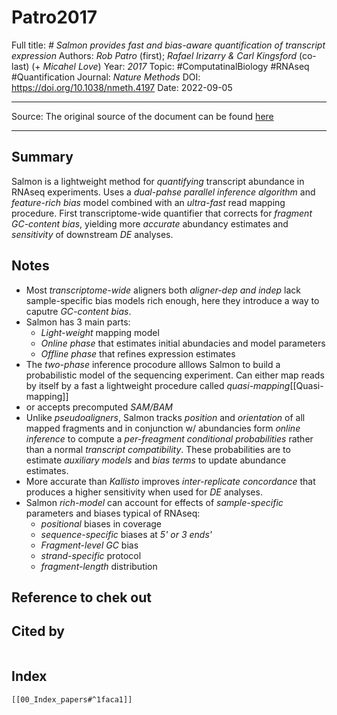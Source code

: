 # Patro2017
Full title: *# Salmon provides fast and bias-aware quantification of transcript expression*
	Authors: *Rob Patro* (first); *Rafael Irizarry & Carl Kingsford* (co-last) (+  *Micahel Love*)
Year: *2017*
Topic: #ComputatinalBiology #RNAseq #Quantification 
Journal: *Nature Methods*
DOI: https://doi.org/10.1038/nmeth.4197
Date: 2022-09-05

---

Source: The original source of the document can be found [here](https://www.nature.com/articles/nmeth.4197)

---

## Summary
Salmon is a lightweight method for *quantifying* transcript abundance in RNAseq experiments. Uses a *dual-pahse parallel inference algorithm* and *feature-rich bias* model combined with an *ultra-fast* read mapping procedure. First transcriptome-wide quantifier that corrects for *fragment GC-content bias*, yielding more *accurate* abundancy estimates and *sensitivity* of downstream *DE* analyses.

## Notes
- Most *transcriptome-wide* aligners both *aligner-dep and indep* lack sample-specific bias  models rich enough, here they introduce a way to caputre *GC-content bias*.
- Salmon has 3 main parts:
	- *Light-weight* mapping model
	- *Online phase* that estimates initial abundacies and model parameters
	- *Offline phase* that refines expression estimates
- The *two-phase* inference procodure alllows Salmon to build a probabilistic model of the sequencing experiment. Can either map reads by itself by a fast a lightweight procedure called *quasi-mapping*[[Quasi-mapping]]
- or accepts precomputed *SAM/BAM*
- Unlike *pseudoaligners*, Salmon tracks *position* and *orientation* of all mapped fragments and in conjunction w/ abundancies form *online inference* to compute a *per-freagment conditional probabilities* rather than a normal *transcript compatibility*. These probabilities are to estimate *auxiliary models* and *bias terms* to update abundance estimates.
- More accurate than *Kallisto* improves *inter-replicate concordance* that produces a higher sensitivity when used for *DE* analyses.
- Salmon *rich-model* can account for effects of *sample-specific* parameters and biases typical of RNAseq:
	- *positional* biases in coverage
	- *sequence-specific* biases at *5' or 3 ends'*
	- *Fragment-level GC* bias
	- *strand-specific* protocol
	- *fragment-length* distribution

## Reference to chek out

## Cited by
```query

```

## Index
	[[00_Index_papers#^1faca1]]
